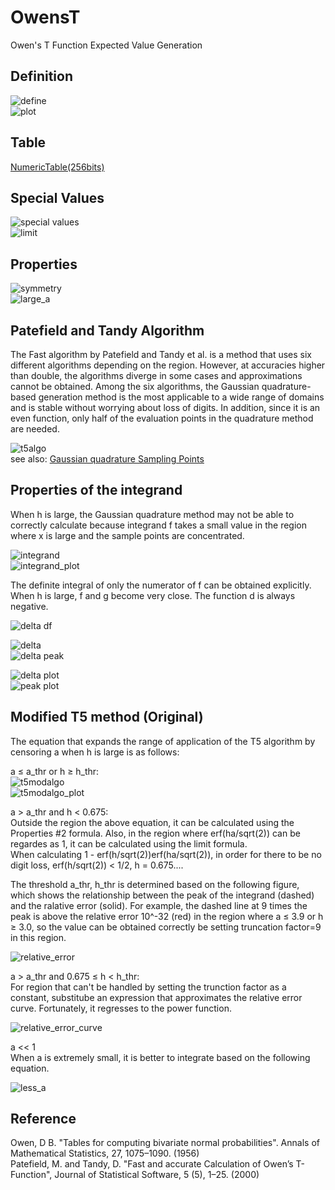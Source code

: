 # OwensT

Owen's T Function Expected Value Generation

## Definition

![define](https://github.com/tk-yoshimura/OwensT/blob/main/figures/define.svg)  
![plot](https://github.com/tk-yoshimura/OwensT/blob/main/figures/plot.svg)  

## Table

[NumericTable(256bits)](https://github.com/tk-yoshimura/OwensT/blob/main/results/expected_n8.csv)  

## Special Values

![special values](https://github.com/tk-yoshimura/OwensT/blob/main/figures/svalue.svg)  
![limit](https://github.com/tk-yoshimura/OwensT/blob/main/figures/svalue_limit.svg)  

## Properties

![symmetry](https://github.com/tk-yoshimura/OwensT/blob/main/figures/symmetry.svg)  
![large_a](https://github.com/tk-yoshimura/OwensT/blob/main/figures/large_a.svg)  

## Patefield and Tandy Algorithm

The Fast algorithm by Patefield and Tandy et al. is a method that uses six different algorithms depending on the region.
However, at accuracies higher than double, the algorithms diverge in some cases and approximations cannot be obtained.
Among the six algorithms, the Gaussian quadrature-based generation method is the most applicable to a wide range of domains and is stable without worrying about loss of digits.
In addition, since it is an even function, only half of the evaluation points in the quadrature method are needed.

![t5algo](https://github.com/tk-yoshimura/OwensT/blob/main/figures/t5algo.svg)  
see also: [Gaussian quadrature Sampling Points](https://github.com/tk-yoshimura/LegendrePolynomialRoot)  

## Properties of the integrand

When h is large, the Gaussian quadrature method may not be able to correctly calculate because integrand f takes a small value in the region where x is large and the sample points are concentrated.

![integrand](https://github.com/tk-yoshimura/OwensT/blob/main/figures/integrand.svg)  
![integrand_plot](https://github.com/tk-yoshimura/OwensT/blob/main/figures/integrand_plot.svg)  

The definite integral of only the numerator of f can be obtained explicitly. When h is large, f and g become very close. 
The function d is always negative.

![delta df](https://github.com/tk-yoshimura/OwensT/blob/main/figures/delta_df.svg)  

![delta](https://github.com/tk-yoshimura/OwensT/blob/main/figures/delta.svg)  
![delta peak](https://github.com/tk-yoshimura/OwensT/blob/main/figures/delta_peak.svg)  

![delta plot](https://github.com/tk-yoshimura/OwensT/blob/main/figures/delta_plot.svg)  
![peak plot](https://github.com/tk-yoshimura/OwensT/blob/main/figures/peak_plot.svg)  

## Modified T5 method (Original)

The equation that expands the range of application of the T5 algorithm by censoring a when h is large is as follows:

a &leq; a_thr or h &geq; h_thr:  
![t5modalgo](https://github.com/tk-yoshimura/OwensT/blob/main/figures/t5modalgo.svg)  
![t5modalgo_plot](https://github.com/tk-yoshimura/OwensT/blob/main/figures/t5modalgo_plot.svg)  

a &gt; a_thr and h &lt; 0.675:  
Outside the region the above equation, it can be calculated using the Properties #2 formula.
Also, in the region where erf(ha/sqrt(2)) can be regardes as 1, it can be calculated using the limit formula.  
When calculating 1 - erf(h/sqrt(2))erf(ha/sqrt(2)), in order for there to be no digit loss, erf(h/sqrt(2)) &lt; 1/2, h = 0.675....

The threshold a_thr, h_thr is determined based on the following figure, which shows the relationship
between the peak of the integrand (dashed) and the ralative error (solid).
For example, the dashed line at 9 times the peak is above the relative error 10^-32 (red) in the region where
a &leq; 3.9 or h &geq; 3.0, so the value can be obtained correctly be setting truncation factor=9 in this region.

![relative_error](https://github.com/tk-yoshimura/OwensT/blob/main/figures/relative_error.svg)  

a &gt; a_thr and 0.675 &leq; h &lt; h_thr:  
For region that can't be handled by setting the trunction factor as a constant, substitube an expression that approximates the relative error curve. 
Fortunately, it regresses to the power function.

![relative_error_curve](https://github.com/tk-yoshimura/OwensT/blob/main/figures/relative_error_curve.svg)  

a &lt;&lt; 1  
When a is extremely small, it is better to integrate based on the following equation.  

![less_a](https://github.com/tk-yoshimura/OwensT/blob/main/figures/less_a.svg)  

## Reference

Owen, D B. "Tables for computing bivariate normal probabilities". Annals of Mathematical Statistics, 27, 1075–1090. (1956)  
Patefield, M. and Tandy, D. "Fast and accurate Calculation of Owen’s T-Function", Journal of Statistical Software, 5 (5), 1–25. (2000) 
